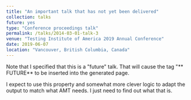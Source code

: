 ```yaml
---
title: "An important talk that has not yet been delivered"
collection: talks
future: yes
type: "Conference proceedings talk"
permalink: /talks/2014-03-01-talk-3
venue: "Testing Institute of America 2019 Annual Conference"
date: 2019-06-07
location: "Vancouver, British Columbia, Canada"
---
```


Note that I specified that this is a "future" talk. That will cause the tag "** FUTURE** to be inserted into the generated page.

I expect to use this property and somewhat more clever logic to adapt the output to match what AMT needs. I just need to find out what that is.
